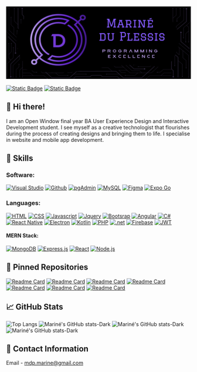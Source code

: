 ![Mariné GitHub Banner](assets/new_banner.png)

<a href="https://www.behance.net/marineduplessis">![Static Badge](https://img.shields.io/badge/behance-url?style=for-the-badge&logo=Behance&color=blue)</a>
<a href="https://www.linkedin.com/in/marin%C3%A9-du-plessis-8198a3183/">![Static Badge](https://img.shields.io/badge/LinkedIn-url?style=for-the-badge&logo=linkedIn&color=blue)</a>

## 👋 Hi there!
I am an Open Window final year BA User Experience Design and Interactive Development student.
I see myself as a creative technologist that flourishes during the process of creating designs and bringing them to life.
I specialise in website and mobile app development.


## 🔧 Skills

### Software:
<a href="https://code.visualstudio.com/">![Visual Studio](https://img.shields.io/badge/Visual%20Studio-url?style=for-the-badge&logo=visual-studio-code&logoColor=%23EEE170&color=%231A1B26)</a>
<a href="https://github.com/">![Github](https://img.shields.io/badge/github-url?style=for-the-badge&logo=github&logoColor=%23EEE170&color=%231A1B26)</a>
<a href="https://www.pgadmin.org/">![pgAdmin](https://img.shields.io/badge/pgadmin-url?style=for-the-badge&logo=PostgreSQL&logoColor=%23EEE170&color=%231A1B26)</a>
<a href="https://www.mysql.com/">![MySQL](https://img.shields.io/badge/mysql-url?style=for-the-badge&logo=MYSQL&logoColor=%23EEE170&color=%231A1B26)</a>
<a href="">![Figma]()</a>
<a href="">![Expo Go]()</a>

### Languages:
<a href="https://www.w3schools.com/html/">![HTML](https://img.shields.io/badge/HTML-url?style=for-the-badge&logo=html5&logoColor=%23EEE170&color=%231A1B26)</a>
<a href="https://www.w3schools.com/css/">![CSS](https://img.shields.io/badge/css-url?style=for-the-badge&logo=css3&logoColor=%23EEE170&color=%231A1B26)</a>
<a href="https://www.w3schools.com/js/DEFAULT.asp">![Javascript](https://img.shields.io/badge/javascript-url?style=for-the-badge&logo=javascript&logoColor=%23EEE170&color=%231A1B26)</a>
<a href="https://jquery.com/">![Jquery](https://img.shields.io/badge/jquery-url?style=for-the-badge&logo=jquery&logoColor=%23EEE170&color=%231A1B26)</a>
<a href="https://getbootstrap.com/">![Bootsrap](https://img.shields.io/badge/bootstrap-url?style=for-the-badge&logo=bootstrap&logoColor=%23EEE170&color=%231A1B26)</a>
<a href="https://angular.dev/">![Angular](https://img.shields.io/badge/angular-url?style=for-the-badge&logo=angular&logoColor=%23EEE170&color=%231A1B26)</a>
<a href="https://www.w3schools.com/cs/index.php">![C#](https://img.shields.io/badge/c%20sharp-url?style=for-the-badge&logo=csharp&logoColor=%23EEE170&labelColor=%231A1B26&color=%231A1B26)</a>
<a href="https://reactnative.dev/">![React Native](https://img.shields.io/badge/react%20native-url?style=for-the-badge&logo=react&logoColor=%23EEE170&color=%231A1B26)</a>
<a href="https://electronjs.org/">![Electron](https://img.shields.io/badge/electron-url?style=for-the-badge&logo=electron&logoColor=%23EEE170&color=%231A1B26)</a>
<a href="https://kotlinlang.org/">![Kotlin](https://img.shields.io/badge/kotlin-url?style=for-the-badge&logo=kotlin&logoColor=%23EEE170&color=%231A1B26)</a>
<a href="https://www.php.net/">![PHP](https://img.shields.io/badge/php-url?style=for-the-badge&logo=php&logoColor=%23EEE170&color=%231A1B26)</a>
<a href="https://dotnet.microsoft.com/en-us/">![.net](https://img.shields.io/badge/net-url?style=for-the-badge&logo=.net&logoColor=%23EEE170&color=%231A1B26)</a>
<a href="https://firebase.google.com/">![Firebase](https://img.shields.io/badge/firebase-url?style=for-the-badge&logo=firebase&logoColor=%23EEE170&color=%231A1B26)</a>
<a href="https://jwt.io/">![JWT](https://img.shields.io/badge/jwt-url?style=for-the-badge&logo=JSON%20Web%20Tokens&logoColor=%23EEE170&color=%231A1B26)</a>

#### MERN Stack:
<a href="https://www.mongodb.com/">![MongoDB](https://img.shields.io/badge/mongodb-url?style=for-the-badge&logo=mongodb&logoColor=%23EEE170&color=%231A1B26)</a>
<a href="https://expressjs.com/">![Express.js](https://img.shields.io/badge/Express.js-url?style=for-the-badge&logo=Express&logoColor=%23EEE170&color=%231A1B26)</a>
<a href="https://react.dev/">![React](https://img.shields.io/badge/react-url?style=for-the-badge&logo=react&logoColor=%23EEE170&color=%231A1B26)</a>
<a href="https://nodejs.org/en">![Node.js](https://img.shields.io/badge/node.js-url?style=for-the-badge&logo=node.js&logoColor=%23EEE170&color=%231A1B26)</a>

## 📌 Pinned Repositories

[![Readme Card](https://github-readme-stats.vercel.app/api/pin/?username=DupieM&repo=duplessismarine_221326_funrun&theme=tokyonight)](https://github.com/DupieM/duplessismarine_221326_funrun)
[![Readme Card](https://github-readme-stats.vercel.app/api/pin/?username=DupieM&repo=DuPlessisMarine_221326_DV300_T_Galactic_Getaways_App&theme=tokyonight)](https://github.com/DupieM/DuPlessisMarine_221326_DV300_T_Galactic_Getaways_App)
[![Readme Card](https://github-readme-stats.vercel.app/api/pin/?username=DupieM&repo=DuPlessisMarine_221326_Final_Project&theme=tokyonight)](https://github.com/DupieM/DuPlessisMarine_221326_Final_Project)
[![Readme Card](https://github-readme-stats.vercel.app/api/pin/?username=DupieM&repo=final_project&theme=tokyonight)](https://github.com/DupieM/final_project)
[![Readme Card](https://github-readme-stats.vercel.app/api/pin/?username=DupieM&repo=duplessismarine_221326_finalproject_dv_term3&theme=tokyonight)](https://github.com/DupieM/duplessismarine_221326_finalproject_dv_term3)
[![Readme Card](https://github-readme-stats.vercel.app/api/pin/?username=DupieM&repo=duplessismarine_221326_dv-200_term4&theme=tokyonight)](https://github.com/DupieM/duplessismarine_221326_dv-200_term4)
[![Readme Card](https://github-readme-stats.vercel.app/api/pin/?username=DupieM&repo=duplessismarine_221326_carbontrack&theme=tokyonight)](https://github.com/DupieM/duplessismarine_221326_carbontrack)

## 📈 GitHub Stats

![Top Langs](https://github-readme-stats.vercel.app/api/top-langs/?username=DupieM&layout=donut-vertical&theme=tokyonight)
![Mariné's GitHub stats-Dark](https://github-readme-stats.vercel.app/api?username=DupieM&show_icons=true&theme=tokyonight)
![Mariné's GitHub stats-Dark](https://github-profile-trophy.vercel.app/?username=DupieM&theme=tokyonight)
![Mariné's GitHub stats-Dark](https://github-readme-activity-graph.vercel.app/graph?username=DupieM&theme=tokyonight)



## 📧 Contact Information

Email - mdp.marine@gmail.com

